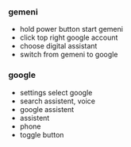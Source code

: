 ### gemeni
- hold power button start gemeni
- click top right google account
- choose digital assistant
- switch from gemeni to google

### google
- settings select google
- search assistent, voice
- google assistent
- assistent
- phone 
- toggle button
